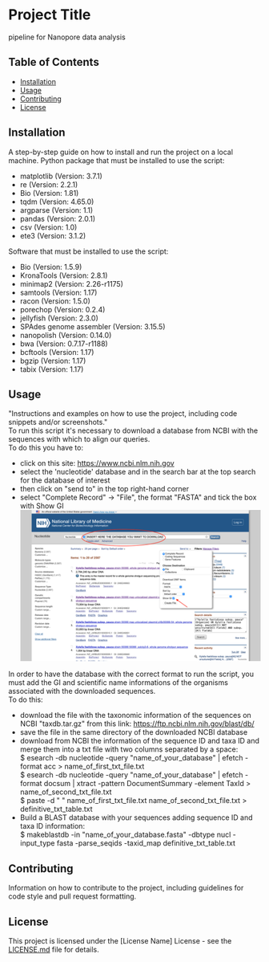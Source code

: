 # Project Title

pipeline for Nanopore data analysis

## Table of Contents

- [Installation](#installation)
- [Usage](#usage)
- [Contributing](#contributing)
- [License](#license)

## Installation

A step-by-step guide on how to install and run the project on a local machine.
Python package that must be installed to use the script:
- matplotlib (Version: 3.7.1)
- re (Version: 2.2.1)
- Bio (Version: 1.81)
- tqdm (Version: 4.65.0)
- argparse (Version: 1.1)
- pandas (Version: 2.0.1)
- csv (Version: 1.0)
- ete3 (Version: 3.1.2)  

Software that must be installed to use the script:  
- Bio (Version: 1.5.9)
- KronaTools (Version: 2.8.1)
- minimap2 (Version: 2.26-r1175)
- samtools (Version: 1.17)
- racon (Version: 1.5.0)
- porechop (Version: 0.2.4)
- jellyfish (Version: 2.3.0)
- SPAdes genome assembler (Version: 3.15.5)
- nanopolish (Version: 0.14.0)
- bwa (Version: 0.7.17-r1188)
- bcftools (Version: 1.17)
- bgzip (Version: 1.17)
- tabix (Version: 1.17)

## Usage

"Instructions and examples on how to use the project, including code snippets and/or screenshots."  
To run this script it's necessary to download a database from NCBI with the sequences with which to align our queries.  
To do this you have to: 
- click on this site: https://www.ncbi.nlm.nih.gov
- select the 'nucleotide' database and in the search bar at the top search for the database of interest
- then click on "send to" in the top right-hand corner
- select "Complete Record" -> "File", the format "FASTA" and tick the box with Show GI
![example: HOW TO DOWNLOAD NCBI DATABASES](https://github.com/dani-julian/Sapienza_environmetal_biology_Valeria/blob/869202326a3aefd852e83987837cbd2708a0bbad/example_NCBI.png)  

In order to have the database with the correct format to run the script, you must add the GI and scientific name informations of the organisms associated with the downloaded sequences.  
To do this:
- download the file with the taxonomic information of the sequences on NCBI "taxdb.tar.gz" from this link: https://ftp.ncbi.nlm.nih.gov/blast/db/
- save the file in the same directory of the downloaded NCBI database
- download from NCBI the information of the sequence ID and taxa ID and merge them into a txt file with two columns separated by a space:  
$ esearch -db nucleotide -query "name_of_your_database" | efetch -format acc > name_of_first_txt_file.txt  
$ esearch -db nucleotide -query "name_of_your_database" | efetch -format docsum | xtract -pattern DocumentSummary -element TaxId > name_of_second_txt_file.txt  
$ paste -d " " name_of_first_txt_file.txt name_of_second_txt_file.txt > definitive_txt_table.txt
- Build a BLAST database with your sequences adding sequence ID and taxa ID information:  
$ makeblastdb -in "name_of_your_database.fasta" -dbtype nucl -input_type fasta -parse_seqids -taxid_map definitive_txt_table.txt

## Contributing

Information on how to contribute to the project, including guidelines for code style and pull request formatting.

## License

This project is licensed under the [License Name] License - see the [LICENSE.md](LICENSE.md) file for details.

